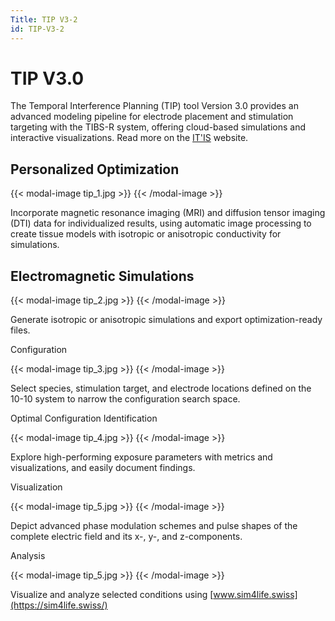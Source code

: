 ```yaml
---
Title: TIP V3-2
id: TIP-V3-2
---
```

# TIP V3.0

The Temporal Interference Planning (TIP) tool Version 3.0 provides an advanced modeling pipeline for electrode placement and stimulation targeting with the TIBS-R system, offering cloud-based simulations and interactive visualizations. Read more on the [IT'IS](https://itis.swiss/s/news-events/news/latest-news) website.

## Personalized Optimization

{{< modal-image tip_1.jpg >}}
{{< /modal-image >}}

Incorporate magnetic resonance imaging (MRI) and diffusion tensor imaging (DTI) data for individualized results, using automatic image processing to create tissue models with isotropic or anisotropic conductivity for simulations.

## Electromagnetic Simulations

{{< modal-image tip_2.jpg >}}
{{< /modal-image >}}

Generate isotropic or anisotropic simulations and export optimization-ready files.

Configuration

{{< modal-image tip_3.jpg >}}
{{< /modal-image >}}

Select species, stimulation target, and electrode locations defined on the 10-10 system to narrow the configuration search space.

Optimal Configuration Identification

{{< modal-image tip_4.jpg >}}
{{< /modal-image >}}

Explore high-performing exposure parameters with metrics and visualizations, and easily document findings.

Visualization

{{< modal-image tip_5.jpg >}}
{{< /modal-image >}}

Depict advanced phase modulation schemes and pulse shapes of the complete electric field and its x-, y-, and z-components.

Analysis

{{< modal-image tip_5.jpg >}}
{{< /modal-image >}}

Visualize and analyze selected conditions using [www.sim4life.swiss](https://sim4life.swiss/)
